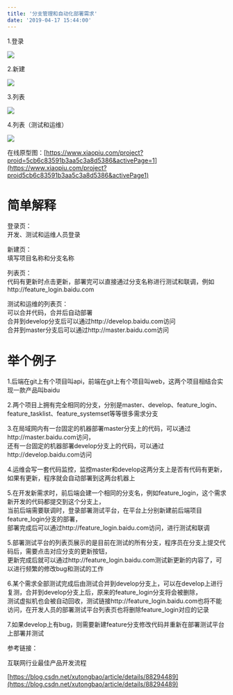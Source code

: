 ```yaml
---
title: '分支管理和自动化部署需求'
date: '2019-04-17 15:44:00'
---   
```

1.登录

![](https://img-blog.csdnimg.cn/20190418103555754.png?x-oss-processimage/watermark,type_ZmFuZ3poZW5naGVpdGk,shadow_10,text_aHR0cHM6Ly9ibG9nLmNzZG4ubmV0L3h1dG9uZ2Jhbw,size_16,color_FFFFFF,t_70)

2.新建

![](https://img-blog.csdnimg.cn/20190418103606990.png?x-oss-processimage/watermark,type_ZmFuZ3poZW5naGVpdGk,shadow_10,text_aHR0cHM6Ly9ibG9nLmNzZG4ubmV0L3h1dG9uZ2Jhbw,size_16,color_FFFFFF,t_70)

3.列表

![](https://img-blog.csdnimg.cn/20190418111640694.png?x-oss-processimage/watermark,type_ZmFuZ3poZW5naGVpdGk,shadow_10,text_aHR0cHM6Ly9ibG9nLmNzZG4ubmV0L3h1dG9uZ2Jhbw,size_16,color_FFFFFF,t_70)

4.列表（测试和运维）

![](https://img-blog.csdnimg.cn/20190418111653518.png?x-oss-processimage/watermark,type_ZmFuZ3poZW5naGVpdGk,shadow_10,text_aHR0cHM6Ly9ibG9nLmNzZG4ubmV0L3h1dG9uZ2Jhbw,size_16,color_FFFFFF,t_70)

在线原型图：[https://www.xiaopiu.com/project?proid=5cb6c83591b3aa5c3a8d5386&activePage=1](https://www.xiaopiu.com/project?proid5cb6c83591b3aa5c3a8d5386&activePage1)

# 简单解释

登录页：  
开发、测试和运维人员登录

新建页：  
填写项目名称和分支名称

列表页：  
代码有更新时点击更新，部署完可以直接通过分支名称进行测试和联调，例如 http://feature\_login.baidu.com

测试和运维的列表页：  
可以合并代码，合并后自动部署  
合并到develop分支后可以通过http://develop.baidu.com访问  
合并到master分支后可以通过http://master.baidu.com访问

# 举个例子

1.后端在git上有个项目叫api，前端在git上有个项目叫web，这两个项目相结合实现一款产品叫baidu

2.两个项目上拥有完全相同的分支，分别是master、develop、feature\_login、feature\_tasklist、feature\_systemset等等很多需求分支

3.在局域网内有一台固定的机器部署master分支上的代码，可以通过http://master.baidu.com访问，  
还有一台固定的机器部署develop分支上的代码，可以通过http://develop.baidu.com访问

4.运维会写一套代码监控，监控master和develop这两分支上是否有代码有更新，如果有更新，程序就会自动部署到这两台机器上

5.在开发新需求时，前后端会建一个相同的分支名，例如feature\_login，这个需求新开发的代码都提交到这个分支上，  
当前后端需要联调时，登录部署测试平台，在平台上分别新建前后端项目feature\_login分支的部署，  
部署完成后可以通过http://feature\_login.baidu.com访问，进行测试和联调

5.部署测试平台的列表页展示的是目前在测试的所有分支，程序员在分支上提交代码后，需要点击对应分支的更新按钮，  
更新完成后就可以通过http://feature\_login.baidu.com测试新更新的内容了，可以进行频繁的修改bug和测试的工作

6.某个需求全部测试完成后由测试合并到develop分支上，可以在develop上进行复测，合并到develop分支上后，原来的feature\_login分支将会被删除，  
测试虚拟机也会被自动回收，测试链接http://feature\_login.baidu.com也将不能访问，在开发人员的部署测试平台列表页也将删除feature\_login对应的记录

7.如果develop上有bug，则需要新建feature分支修改代码并重新在部署测试平台上部署并测试

参考链接：

互联网行业最佳产品开发流程

[https://blog.csdn.net/xutongbao/article/details/88294489](https://blog.csdn.net/xutongbao/article/details/88294489)